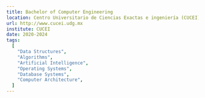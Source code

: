 ```yaml
---
title: Bachelor of Computer Engineering 
location: Centro Universitario de Ciencias Exactas e ingeniería (CUCEI)
url: http://www.cucei.udg.mx
institute: CUCEI
date: 2020-2024
tags:
  [
    "Data Structures",
    "Algorithms",
    "Artificial Intelligence",
    "Operating Systems",
    "Database Systems",
    "Computer Architecture",
  ]
---
```

